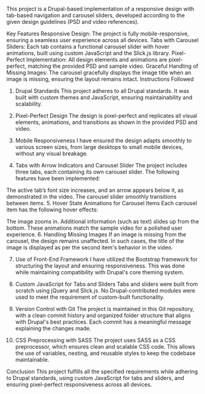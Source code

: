 This project is a Drupal-based implementation of a responsive design with tab-based navigation and carousel sliders, developed according to the given design guidelines (PSD and video references).

Key Features
Responsive Design: The project is fully mobile-responsive, ensuring a seamless user experience across all devices.
Tabs with Carousel Sliders: Each tab contains a functional carousel slider with hover animations, built using custom JavaScript and the Slick.js library.
Pixel-Perfect Implementation: All design elements and animations are pixel-perfect, matching the provided PSD and sample video.
Graceful Handling of Missing Images: The carousel gracefully displays the image title when an image is missing, ensuring the layout remains intact.
Instructions Followed
1. Drupal Standards
This project adheres to all Drupal standards. It was built with custom themes and JavaScript, ensuring maintainability and scalability.

2. Pixel-Perfect Design
The design is pixel-perfect and replicates all visual elements, animations, and transitions as shown in the provided PSD and video.

3. Mobile Responsiveness
I have ensured the design adapts smoothly to various screen sizes, from large desktops to small mobile devices, without any visual breakage.

4. Tabs with Arrow Indicators and Carousel Slider
The project includes three tabs, each containing its own carousel slider. The following features have been implemented:

The active tab’s font size increases, and an arrow appears below it, as demonstrated in the video.
The carousel slider smoothly transitions between items.
5. Hover State Animations for Carousel Items
Each carousel item has the following hover effects:

The image zooms in.
Additional information (such as text) slides up from the bottom. These animations match the sample video for a polished user experience.
6. Handling Missing Images
If an image is missing from the carousel, the design remains unaffected. In such cases, the title of the image is displayed as per the second item's behavior in the video.

7. Use of Front-End Framework
I have utilized the Bootstrap framework for structuring the layout and ensuring responsiveness. This was done while maintaining compatibility with Drupal's core theming system.

8. Custom JavaScript for Tabs and Sliders
Tabs and sliders were built from scratch using jQuery and Slick.js. No Drupal-contributed modules were used to meet the requirement of custom-built functionality.

9. Version Control with Git
The project is maintained in this Git repository, with a clean commit history and organized folder structure that aligns with Drupal's best practices. Each commit has a meaningful message explaining the changes made.

10. CSS Preprocessing with SASS
The project uses SASS as a CSS preprocessor, which ensures clean and scalable CSS code. This allows the use of variables, nesting, and reusable styles to keep the codebase maintainable.


Conclusion
This project fulfills all the specified requirements while adhering to Drupal standards, using custom JavaScript for tabs and sliders, and ensuring pixel-perfect responsiveness across all devices.
